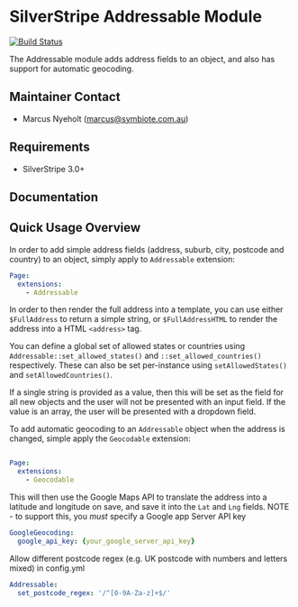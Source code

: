 SilverStripe Addressable Module
===============================
[![Build Status](https://travis-ci.org/symbiote/silverstripe-addressable.svg)](https://travis-ci.org/symbiote/silverstripe-addressable)

The Addressable module adds address fields to an object, and also has support
for automatic geocoding.

Maintainer Contact
------------------
*  Marcus Nyeholt (<marcus@symbiote.com.au>)

Requirements
------------
*  SilverStripe 3.0+

Documentation
-------------

Quick Usage Overview
--------------------

In order to add simple address fields (address, suburb, city, postcode and
country) to an object, simply apply to `Addressable` extension:

```yml
Page:
  extensions:
    - Addressable
```


In order to then render the full address into a template, you can use either
`$FullAddress` to return a simple string, or `$FullAddressHTML` to render
the address into a HTML `<address>` tag.

You can define a global set of allowed states or countries using
`Addressable::set_allowed_states()` and `::set_allowed_countries()`
respectively. These can also be set per-instance using `setAllowedStates()` and
`setAllowedCountries()`.

If a single string is provided as a value, then this will be set as the field
for all new objects and the user will not be presented with an input field. If
the value is an array, the user will be presented with a dropdown field.

To add automatic geocoding to an `Addressable` object when the address is
changed, simple apply the `Geocodable` extension:

```yml

Page:
  extensions:
    - Geocodable

```

This will then use the Google Maps API to translate the address into a latitude
and longitude on save, and save it into the `Lat` and `Lng` fields. NOTE - to support
this, you _must_ specify a Google app Server API key

```yml
GoogleGeocoding:
  google_api_key: {your_google_server_api_key}

```

Allow different postcode regex (e.g. UK postcode with numbers and letters mixed) in config.yml
```yml
Addressable:
  set_postcode_regex: '/^[0-9A-Za-z]+$/'
```
